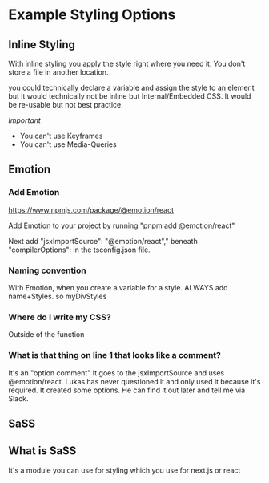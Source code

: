 # Example Styling Options

## Inline Styling

With inline styling you apply the style right where you need it.
You don't store a file in another location.

you could technically declare a variable and assign the style to an element but it would technically not be inline but Internal/Embedded CSS. It would be re-usable but not best practice.

_Important_

- You can't use Keyframes
- You can't use Media-Queries

## Emotion

### Add Emotion

https://www.npmjs.com/package/@emotion/react

Add Emotion to your project by running "pnpm add @emotion/react"

Next add "jsxImportSource": "@emotion/react","
beneath "compilerOptions":
in the tsconfig.json file.

### Naming convention

With Emotion, when you create a variable for a style. ALWAYS add name+Styles.
so myDivStyles

### Where do I write my CSS?

Outside of the function

### What is that thing on line 1 that looks like a comment?

It's an "option comment"
It goes to the jsxImportSource and uses @emotion/react.
Lukas has never questioned it and only used it because it's required.
It created some options.
He can find it out later and tell me via Slack.

## SaSS

## What is SaSS

It's a module you can use for styling which you use for next.js or react
